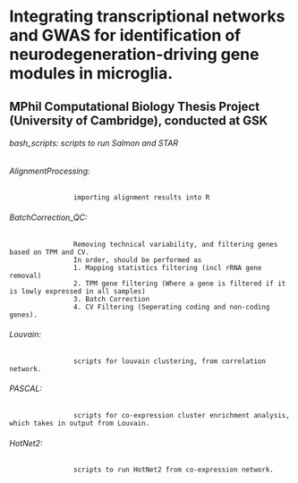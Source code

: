 # Integrating transcriptional networks and GWAS for identification of neurodegeneration-driving gene modules in microglia.
## MPhil Computational Biology Thesis Project (University of Cambridge), conducted at GSK

###### bash_scripts: scripts to run Salmon and STAR

###### AlignmentProcessing: 
                    importing alignment results into R

###### BatchCorrection_QC: 
                    Removing technical variability, and filtering genes based on TPM and CV. 
                    In order, should be performed as 
                    1. Mapping statistics filtering (incl rRNA gene removal)
                    2. TPM gene filtering (Where a gene is filtered if it is lowly expressed in all samples)
                    3. Batch Correction
                    4. CV Filtering (Seperating coding and non-coding genes).

###### Louvain: 
                    scripts for louvain clustering, from correlation network. 

###### PASCAL: 
                    scripts for co-expression cluster enrichment analysis, which takes in output from Louvain. 

###### HotNet2: 
                    scripts to run HotNet2 from co-expression network. 
